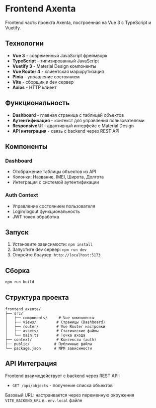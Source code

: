 # Frontend Axenta

Frontend часть проекта Axenta, построенная на Vue 3 с TypeScript и Vuetify.

## Технологии

- **Vue 3** - современный JavaScript фреймворк
- **TypeScript** - типизированный JavaScript
- **Vuetify 3** - Material Design компоненты
- **Vue Router 4** - клиентская маршрутизация
- **Pinia** - управление состоянием
- **Vite** - сборщик и dev сервер
- **Axios** - HTTP клиент

## Функциональность

- **Dashboard** - главная страница с таблицей объектов
- **Аутентификация** - контекст для управления пользователями
- **Responsive UI** - адаптивный интерфейс с Material Design
- **API интеграция** - связь с backend через REST API

## Компоненты

### Dashboard

- Отображение таблицы объектов из API
- Колонки: Название, IMEI, Широта, Долгота
- Интеграция с системой аутентификации

### Auth Context

- Управление состоянием пользователя
- Login/logout функциональность
- JWT токен обработка

## Запуск

1. Установите зависимости: `npm install`
2. Запустите dev сервер: `npm run dev`
3. Откройте браузер: `http://localhost:5173`

## Сборка

```bash
npm run build
```

## Структура проекта

```
frontend_axenta/
├── src/
│   ├── components/     # Vue компоненты
│   ├── views/         # Страницы (Dashboard)
│   ├── router/        # Vue Router настройки
│   ├── assets/        # Статические файлы
│   └── main.ts        # Точка входа
├── context/           # Контексты (auth)
├── public/           # Публичные файлы
└── package.json      # NPM зависимости
```

## API Интеграция

Frontend взаимодействует с backend через REST API:

- `GET /api/objects` - получение списка объектов

Базовый URL: настраивается через переменную окружения `VITE_BACKEND_URL` в `.env.local` файле
